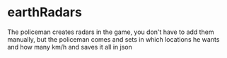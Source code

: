 # earthRadars

The policeman creates radars in the game, you don't have to add them manually, but the policeman comes and sets in which locations he wants and how many km/h and saves it all in json
